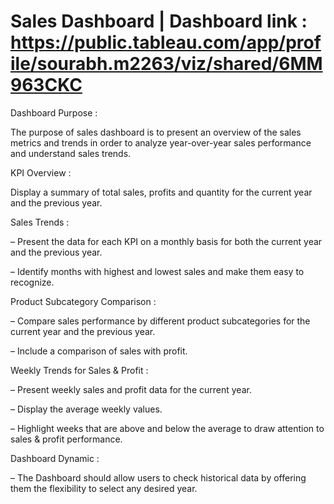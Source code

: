 # Sales Dashboard | Dashboard link : https://public.tableau.com/app/profile/sourabh.m2263/viz/shared/6MM963CKC

Dashboard Purpose :

The purpose of sales dashboard is to present an overview of the sales metrics and trends in order to analyze year-over-year sales performance and understand sales trends.

KPI Overview :

Display a summary of total sales, profits and quantity for the current year and the previous year.

Sales Trends :

 – Present the data for each KPI on a monthly basis for both the current year and the previous year.
 
 – Identify months with highest and lowest sales and make them easy to recognize.
 
Product Subcategory Comparison :

 – Compare sales performance by different product subcategories for the current year and the previous year.
 
 – Include a comparison of sales with profit.
 
Weekly Trends for Sales & Profit :

 – Present weekly sales and profit data for the current year.
 
 – Display the average weekly values.
 
 – Highlight weeks that are above and below the average to draw attention to sales & profit performance.

 
Dashboard Dynamic :

 – The Dashboard should allow users to check historical data by offering them the flexibility to select any desired year.

